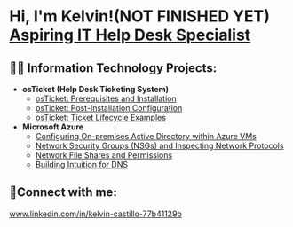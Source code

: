 <h1>Hi, I'm Kelvin!(NOT FINISHED YET) <br/><a href="https://github.com/joshmadakor1">Aspiring IT Help Desk Specialist</a> <a href="www.linkedin.com/in/kelvin-castillo-77b41129b"></a>

<h2>👨‍💻 Information Technology Projects:</h2>

- <b>osTicket (Help Desk Ticketing System)</b>
  - [osTicket: Prerequisites and Installation](https://github.com/Kelvin-Castillo/osticket-prereqs)
  - [osTicket: Post-Installation Configuration](https://github.com/Kelvin-Castillo/osTicketPostConfigurationSetup/blob/main/README.md)
  - [osTicket: Ticket Lifecycle Examples](https://github.com/Kelvin-Castillo/osTicket-LifeCycle-Examples/blob/main/README.md)
- <b>Microsoft Azure </b>
  - [Configuring On-premises Active Directory within Azure VMs](https://github.com/Kelvin-Castillo/Owner-avatar-Configuring-On-premises-Active-Directory-within-Azure-VMs/blob/main/README.md)
  - [Network Security Groups (NSGs) and Inspecting Network Protocols](https://github.com/Kelvin-Castillo/-Network-Security-Groups-NSGs-and-Inspecting-Network-Protocols)
  - [Network File Shares and Permissions](https://github.com/Kelvin-Castillo/Network-File-Shares-and-Permissions/blob/main/README.md)
  - [Building Intuition for DNS](https://github.com/Kelvin-Castillo/-Building-Intuition-for-DNS/blob/main/README.md)


<h2>🤳Connect with me:</h2>

www.linkedin.com/in/kelvin-castillo-77b41129b
